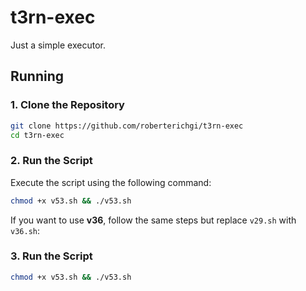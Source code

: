 # t3rn-exec

Just a simple executor.

## Running

### 1. Clone the Repository
```bash
git clone https://github.com/roberterichgi/t3rn-exec
cd t3rn-exec
```

### 2. Run the Script
Execute the script using the following command:
```bash
chmod +x v53.sh && ./v53.sh
```

If you want to use **v36**, follow the same steps but replace `v29.sh` with `v36.sh`:



### 3. Run the Script
```bash
chmod +x v53.sh && ./v53.sh
```
